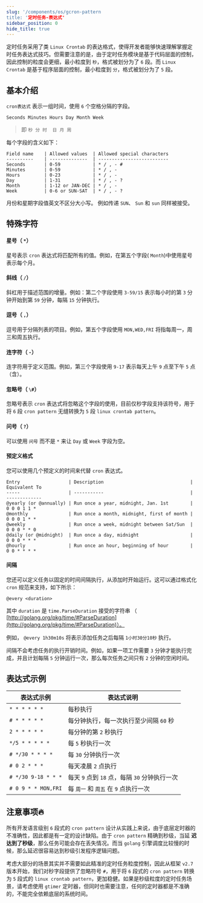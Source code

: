 ```yaml
---
slug: '/components/os/gcron-pattern
title: '定时任务-表达式'
sidebar_position: 0
hide_title: true
---
```


定时任务采用了类 `Linux Crontab` 的表达格式，使得开发者能够快速理解掌握定时任务表达式技巧。但需要注意的是，由于定时任务模块是基于代码层面的控制，因此控制的粒度会更细，最小粒度到 `秒`，格式被划分为了 `6` 段。而 `Linux Crontab` 是基于程序层面的控制，最小粒度到 `分`，格式被划分为了 `5` 段。

## 基本介绍

`cron表达式` 表示一组时间，使用 `6` 个空格分隔的字段。

```
Seconds Minutes Hours Day Month Week
```

> 即 `秒 分 时  日 月 周`

每个字段的含义如下：

```
Field name    | Allowed values  | Allowed special characters
----------    | --------------  | --------------------------
Seconds       | 0-59            | * / , - #
Minutes       | 0-59            | * / , -
Hours         | 0-23            | * / , -
Day           | 1-31            | * / , - ?
Month         | 1-12 or JAN-DEC | * / , -
Week          | 0-6 or SUN-SAT  | * / , - ?
```

月份和星期字段值英文不区分大小写。 例如传递 `SUN`、 `Sun` 和 `sun` 同样被接受。

## 特殊字符

#### 星号（ `*`）

星号表示 `cron` 表达式将匹配所有的值。例如，在第五个字段( `Month`)中使用星号表示每个月。

#### 斜线（ `/`）

斜杠用于描述范围的增量。例如：第二个字段使用 `3-59/15` 表示每小时的第 `3` 分钟开始到第 `59` 分钟，每隔 `15` 分钟执行。

#### 逗号（ `,`）

逗号用于分隔列表的项目。例如，第五个字段使用 `MON,WED,FRI` 将指每周一，周三和周五执行。

#### 连字符（ `-`）

连字符用于定义范围。例如，第三个字段使用 `9-17` 表示每天上午 `9` 点至下午 `5` 点（含）。

#### 忽略号（ `\#`）

忽略号表示 `cron` 表达式将忽略这个字段的使用，目前仅秒字段支持该符号，用于将 `6` 段 `cron pattern` 无缝转换为 `5` 段 `linux crontab pattern`。

#### 问号（ `?`）

可以使用 `问号` 而不是 `*` 来让 `Day` 或 `Week` 字段为空。

#### 预定义格式

您可以使用几个预定义的时间来代替 `cron` 表达式。

```
Entry                  | Description                                | Equivalent To
-----                  | -----------                                | -------------
@yearly (or @annually) | Run once a year, midnight, Jan. 1st        | 0 0 0 1 1 *
@monthly               | Run once a month, midnight, first of month | 0 0 0 1 * *
@weekly                | Run once a week, midnight between Sat/Sun  | 0 0 0 * * 0
@daily (or @midnight)  | Run once a day, midnight                   | 0 0 0 * * *
@hourly                | Run once an hour, beginning of hour        | 0 0 * * * *
```

#### 间隔

您还可以定义任务以固定的时间间隔执行，从添加时开始运行。这可以通过格式化 `cron` 规范来支持，如下所示：

```
@every <duration>
```

其中 `duration` 是 `time.ParseDuration` 接受的字符串 （ [http://golang.org/pkg/time/#ParseDuration](http://golang.org/pkg/time/#ParseDuration)）。

例如， `@every 1h30m10s` 将表示添加任务之后每隔 `1小时30分10秒` 执行。

间隔不会考虑任务的执行开销时间。例如，如果一项工作需要 `3` 分钟才能执行完成，并且计划每隔 `5` 分钟运行一次，那么每次任务之间只有 `2` 分钟的空闲时间。

## 表达式示例

| 表达式示例 | 表达式说明 |
| --- | --- |
| `* * * * * *` | 每秒执行 |
| `# * * * * *` | 每分钟执行，每一次执行至少间隔 `60` 秒 |
| `2 * * * * *` | 每分钟的第 `2` 秒执行 |
| `*/5 * * * * *` | 每 `5` 秒执行一次 |
| `# */30 * * * *` | 每 `30` 分钟执行一次 |
| `# 0 2 * * *` | 每天凌晨 `2` 点执行 |
| `# */30 9-18 * * *` | 每天 `9` 点到 `18` 点，每隔 `30` 分钟执行一次 |
| `# 0 9 * * MON,FRI` | 每 `周一` 和 `周五` 在 `9` 点执行一次 |

## 注意事项🔥

所有开发语言级别 `6` 段式的 `cron pattern` 设计从实践上来说，由于底层定时器的不准确性，因此都是有一定的设计缺陷。由于 `cron pattern` 精确到秒级，当延 **迟达到了秒级**，那么任务可能会存在丢失情况。而当 `golang` 引擎调度比较慢的时候，那么延迟很容易达到秒级引发程序逻辑问题。

考虑大部分的场景其实并不需要如此精准的定时任务粒度控制，因此从框架 `v2.7` 版本开始，我们对秒字段提供了忽略符号 `#`，用于将 `6` 段式的 `cron pattern` 转换为 `5` 段式的 `linux crontab pattern`，更加稳健。如果是秒级粒度的定时任务场景，请考虑使用 `gtimer` 定时器，但同时也需要注意，任何的定时器都是不准确的，不能完全依赖底层的系统时间。
